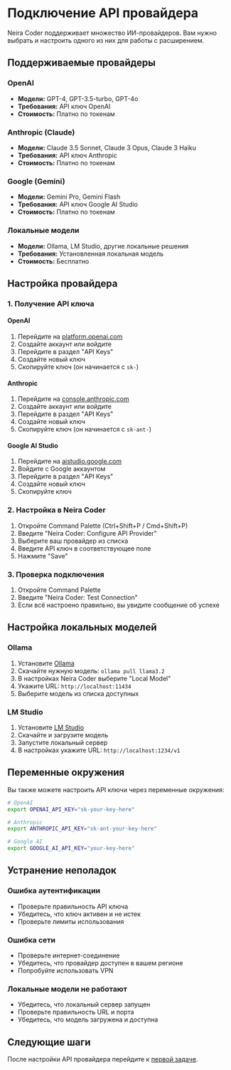 # Подключение API провайдера

Neira Coder поддерживает множество ИИ-провайдеров. Вам нужно выбрать и настроить одного из них для работы с расширением.

## Поддерживаемые провайдеры

### OpenAI

- **Модели:** GPT-4, GPT-3.5-turbo, GPT-4o
- **Требования:** API ключ OpenAI
- **Стоимость:** Платно по токенам

### Anthropic (Claude)

- **Модели:** Claude 3.5 Sonnet, Claude 3 Opus, Claude 3 Haiku
- **Требования:** API ключ Anthropic
- **Стоимость:** Платно по токенам

### Google (Gemini)

- **Модели:** Gemini Pro, Gemini Flash
- **Требования:** API ключ Google AI Studio
- **Стоимость:** Платно по токенам

### Локальные модели

- **Модели:** Ollama, LM Studio, другие локальные решения
- **Требования:** Установленная локальная модель
- **Стоимость:** Бесплатно

## Настройка провайдера

### 1. Получение API ключа

#### OpenAI

1. Перейдите на [platform.openai.com](https://platform.openai.com)
2. Создайте аккаунт или войдите
3. Перейдите в раздел "API Keys"
4. Создайте новый ключ
5. Скопируйте ключ (он начинается с `sk-`)

#### Anthropic

1. Перейдите на [console.anthropic.com](https://console.anthropic.com)
2. Создайте аккаунт или войдите
3. Перейдите в раздел "API Keys"
4. Создайте новый ключ
5. Скопируйте ключ (он начинается с `sk-ant-`)

#### Google AI Studio

1. Перейдите на [aistudio.google.com](https://aistudio.google.com)
2. Войдите с Google аккаунтом
3. Перейдите в раздел "API Keys"
4. Создайте новый ключ
5. Скопируйте ключ

### 2. Настройка в Neira Coder

1. Откройте Command Palette (Ctrl+Shift+P / Cmd+Shift+P)
2. Введите "Neira Coder: Configure API Provider"
3. Выберите ваш провайдер из списка
4. Введите API ключ в соответствующее поле
5. Нажмите "Save"

### 3. Проверка подключения

1. Откройте Command Palette
2. Введите "Neira Coder: Test Connection"
3. Если всё настроено правильно, вы увидите сообщение об успехе

## Настройка локальных моделей

### Ollama

1. Установите [Ollama](https://ollama.ai)
2. Скачайте нужную модель: `ollama pull llama3.2`
3. В настройках Neira Coder выберите "Local Model"
4. Укажите URL: `http://localhost:11434`
5. Выберите модель из списка доступных

### LM Studio

1. Установите [LM Studio](https://lmstudio.ai)
2. Скачайте и загрузите модель
3. Запустите локальный сервер
4. В настройках укажите URL: `http://localhost:1234/v1`

## Переменные окружения

Вы также можете настроить API ключи через переменные окружения:

```bash
# OpenAI
export OPENAI_API_KEY="sk-your-key-here"

# Anthropic
export ANTHROPIC_API_KEY="sk-ant-your-key-here"

# Google AI
export GOOGLE_AI_API_KEY="your-key-here"
```

## Устранение неполадок

### Ошибка аутентификации

- Проверьте правильность API ключа
- Убедитесь, что ключ активен и не истек
- Проверьте лимиты использования

### Ошибка сети

- Проверьте интернет-соединение
- Убедитесь, что провайдер доступен в вашем регионе
- Попробуйте использовать VPN

### Локальные модели не работают

- Убедитесь, что локальный сервер запущен
- Проверьте правильность URL и порта
- Убедитесь, что модель загружена и доступна

## Следующие шаги

После настройки API провайдера перейдите к [первой задаче](./your-first-task.md).
